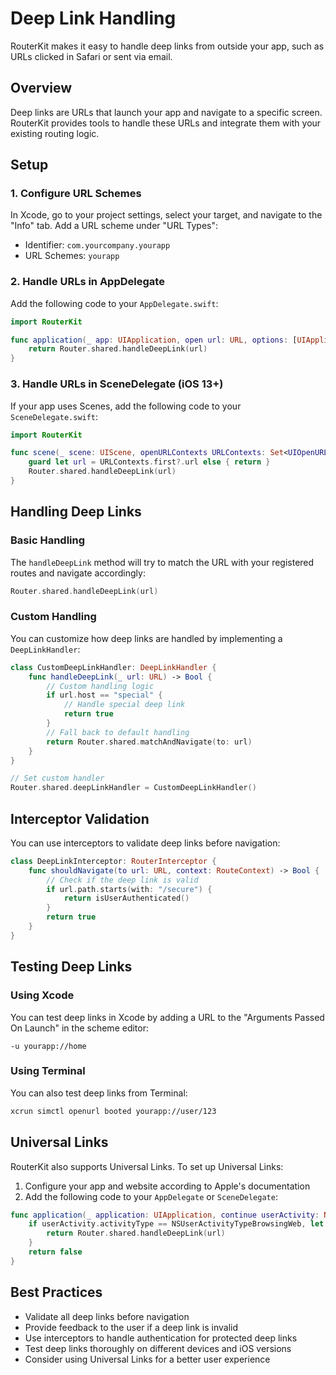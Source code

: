 # Deep Link Handling

RouterKit makes it easy to handle deep links from outside your app, such as URLs clicked in Safari or sent via email.

## Overview

Deep links are URLs that launch your app and navigate to a specific screen. RouterKit provides tools to handle these URLs and integrate them with your existing routing logic.

## Setup

### 1. Configure URL Schemes

In Xcode, go to your project settings, select your target, and navigate to the "Info" tab. Add a URL scheme under "URL Types":

- Identifier: `com.yourcompany.yourapp`
- URL Schemes: `yourapp`

### 2. Handle URLs in AppDelegate

Add the following code to your `AppDelegate.swift`:

```swift
import RouterKit

func application(_ app: UIApplication, open url: URL, options: [UIApplication.OpenURLOptionsKey : Any] = [:]) -> Bool {
    return Router.shared.handleDeepLink(url)
}
```

### 3. Handle URLs in SceneDelegate (iOS 13+)

If your app uses Scenes, add the following code to your `SceneDelegate.swift`:

```swift
import RouterKit

func scene(_ scene: UIScene, openURLContexts URLContexts: Set<UIOpenURLContext>) {
    guard let url = URLContexts.first?.url else { return }
    Router.shared.handleDeepLink(url)
}
```

## Handling Deep Links

### Basic Handling

The `handleDeepLink` method will try to match the URL with your registered routes and navigate accordingly:

```swift
Router.shared.handleDeepLink(url)
```

### Custom Handling

You can customize how deep links are handled by implementing a `DeepLinkHandler`:

```swift
class CustomDeepLinkHandler: DeepLinkHandler {
    func handleDeepLink(_ url: URL) -> Bool {
        // Custom handling logic
        if url.host == "special" {
            // Handle special deep link
            return true
        }
        // Fall back to default handling
        return Router.shared.matchAndNavigate(to: url)
    }
}

// Set custom handler
Router.shared.deepLinkHandler = CustomDeepLinkHandler()
```

## Interceptor Validation

You can use interceptors to validate deep links before navigation:

```swift
class DeepLinkInterceptor: RouterInterceptor {
    func shouldNavigate(to url: URL, context: RouteContext) -> Bool {
        // Check if the deep link is valid
        if url.path.starts(with: "/secure") {
            return isUserAuthenticated()
        }
        return true
    }
}
```

## Testing Deep Links

### Using Xcode

You can test deep links in Xcode by adding a URL to the "Arguments Passed On Launch" in the scheme editor:

`-u yourapp://home`

### Using Terminal

You can also test deep links from Terminal:

```bash
xcrun simctl openurl booted yourapp://user/123
```

## Universal Links

RouterKit also supports Universal Links. To set up Universal Links:

1. Configure your app and website according to Apple's documentation
2. Add the following code to your `AppDelegate` or `SceneDelegate`:

```swift
func application(_ application: UIApplication, continue userActivity: NSUserActivity, restorationHandler: @escaping ([UIUserActivityRestoring]?) -> Void) -> Bool {
    if userActivity.activityType == NSUserActivityTypeBrowsingWeb, let url = userActivity.webpageURL {
        return Router.shared.handleDeepLink(url)
    }
    return false
}
```

## Best Practices

- Validate all deep links before navigation
- Provide feedback to the user if a deep link is invalid
- Use interceptors to handle authentication for protected deep links
- Test deep links thoroughly on different devices and iOS versions
- Consider using Universal Links for a better user experience